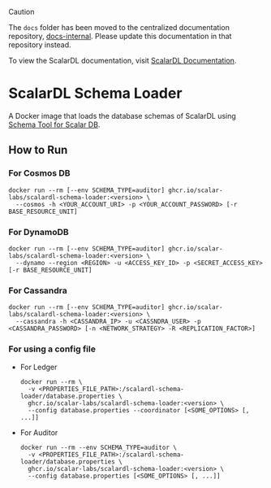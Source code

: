 > [!CAUTION]
> 
> The `docs` folder has been moved to the centralized documentation repository, [docs-internal](https://github.com/scalar-labs/docs-internal). Please update this documentation in that repository instead.
> 
> To view the ScalarDL documentation, visit [ScalarDL Documentation](https://scalardl.scalar-labs.com/docs/).

# ScalarDL Schema Loader

A Docker image that loads the database schemas of ScalarDL using [Schema Tool for Scalar DB](https://github.com/scalar-labs/scalardb/tree/master/schema-loader/).

## How to Run

### For Cosmos DB

```console
docker run --rm [--env SCHEMA_TYPE=auditor] ghcr.io/scalar-labs/scalardl-schema-loader:<version> \
  --cosmos -h <YOUR_ACCOUNT_URI> -p <YOUR_ACCOUNT_PASSWORD> [-r BASE_RESOURCE_UNIT]
```

### For DynamoDB

```console
docker run --rm [--env SCHEMA_TYPE=auditor] ghcr.io/scalar-labs/scalardl-schema-loader:<version> \
  --dynamo --region <REGION> -u <ACCESS_KEY_ID> -p <SECRET_ACCESS_KEY> [-r BASE_RESOURCE_UNIT]
```

### For Cassandra

```console
docker run --rm [--env SCHEMA_TYPE=auditor] ghcr.io/scalar-labs/scalardl-schema-loader:<version> \
  --cassandra -h <CASSANDRA_IP> -u <CASSNDRA_USER> -p <CASSANDRA_PASSWORD> [-n <NETWORK_STRATEGY> -R <REPLICATION_FACTOR>]
```

### For using a config file

* For Ledger
  ```console
  docker run --rm \
    -v <PROPERTIES_FILE_PATH>:/scalardl-schema-loader/database.properties \
    ghcr.io/scalar-labs/scalardl-schema-loader:<version> \
    --config database.properties --coordinator [<SOME_OPTIONS> [, ...]]
  ```

* For Auditor
  ```console
  docker run --rm --env SCHEMA_TYPE=auditor \
    -v <PROPERTIES_FILE_PATH>:/scalardl-schema-loader/database.properties \
    ghcr.io/scalar-labs/scalardl-schema-loader:<version> \
    --config database.properties [<SOME_OPTIONS> [, ...]]
  ```
